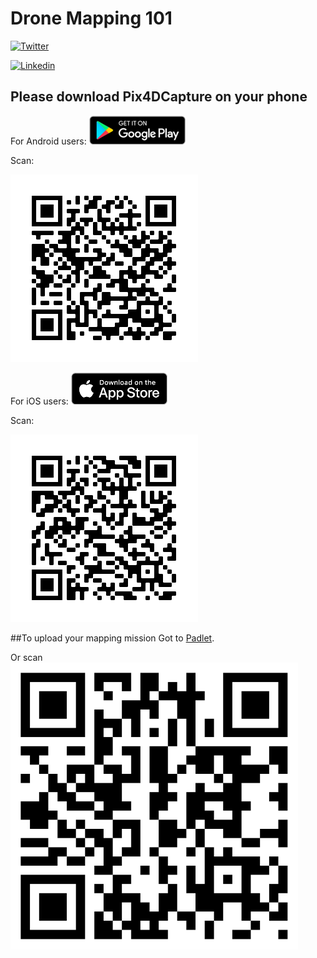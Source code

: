 # Drone Mapping 101
[![Twitter](https://img.shields.io/twitter/follow/joan_lyq?style=social)](https://twitter.com/joan_lyq)

[![Linkedin](https://img.shields.io/badge/LinkedIn-blue?style=flat&logo=linkedin&labelColor=blue)](https://www.linkedin.com/in/joan-li-a1674741/)


## Please download Pix4DCapture on your phone
For Android users:
[![logo](img/googleplay.png)](https://play.google.com/store/apps/details?id=com.pix4d.pix4dmapper)

Scan: 

![qrcode](img/googleplay-pix4d.png)


For iOS users:
[![logo](img/appstore.png)](https://apps.apple.com/us/app/pix4dcapture/id953486050?ls=1)

Scan: 

![qrcode](img/appstore-pix4d.png)


##To upload your mapping mission
Got to [Padlet](https://padlet.com/joanli/dronemapping101).

Or scan ![qrcode](img/padlet.png)



